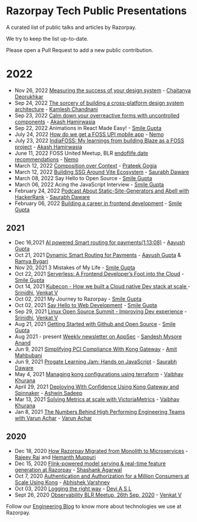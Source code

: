 # Razorpay Tech Public Presentations
A curated list of public talks and articles by Razorpay.

We try to keep the list up-to-date.

Please open a Pull Request to add a new public contribution.

# 2022
* Nov 26, 2022 [Measuring the success of your design system](https://www.youtube.com/watch?v=QSefv-2ZSXY&t=1073s) - [Chaitanya Deorukhkar](https://twitter.com/_anothercoder)
* Sep 24, 2022 [The sorcery of building a cross-platform design system architecture](https://youtu.be/Hy11T_eoUHg?t=13002) - [Kamlesh Chandnani](https://twitter.com/_kamlesh_)
* Sep 23, 2022 [Calm down your overreactive forms with uncontrolled components](https://youtu.be/w2MQzZ1dSZY?t=32920) - [Akash Hamirwasia](https://akashhamirwasia.com)
* Sep 22, 2022 Animations in React Made Easy! - [Smile Gupta](https://twitter.com/smileguptaaa)
* July 24, 2022 [How do we get a FOSS UPI mobile app](https://docs.google.com/presentation/d/1cRZjDAMK_ihQ4RK3Rd3lwjdsFqN3-vM1OOJ2N7_FTaM/) - [Nemo](https://github.com/captn3m0)
* July 23, 2022 [IndiaFOSS: My learnings from building Blaze as a FOSS project](https://docs.google.com/presentation/d/1Yz64CpLruE8gxgvRLHkIl-LC2NaYIQtD72eIRmFnczQ) - [Akash Hamirwasia](https://github.com/blenderskool)
* June 11, 2022 FOSS United Meetup, BLR [endoflife.date recommendations](https://docs.google.com/presentation/d/10qpSY3CYK83omwoGsbPz1VzCgVCG2e6_XPiN24BqxtM/) - [Nemo](https://github.com/captn3m0)
* March 12, 2022 [Composition over Context](https://youtu.be/IJZFtwZgXd0) - [Prateek Gogia](https://github.com/reeversedev)
* March 12, 2022 [Building SSG Around Vite Ecosystem](https://youtu.be/WvrJcL6Sj5g) - [Saurabh Daware](https://github.com/saurabhdaware)
* March 08, 2022 Say Hello to Open Source - [Smile Gupta](https://www.canva.com/design/DAE6W9HGOoE/EmlLEbjUk3bJQDqzehr_0A/edit?utm_content=DAE6W9HGOoE&utm_campaign=designshare&utm_medium=link2&utm_source=sharebutton)
* March 06, 2022 Acing the JavaScript Interview - [Smile Gupta](https://docs.google.com/presentation/d/17NaHcRlCRMVGg5Ri4PPPN_NCMydMUQ5d_T03QyrweEs/edit?usp=sharing)
* February 24, 2022 [Podcast About Static-Site-Generators and Abell with HackerRank](https://youtu.be/_hRsQb9wgjc) - [Saurabh Daware](https://github.com/saurabhdaware)
* February 06, 2022 [Building a career in frontend development](https://docs.google.com/presentation/d/1e8naMPhJghbhDdE2VDBsk2JhQ4Etb1-amAPH2aY0kJk/edit?usp=sharing) - [Smile Gupta](https://twitter.com/smileguptaaa)

## 2021
* Dec 16,2021 [AI powered Smart routing for payments(1:13:08)](https://drive.google.com/file/d/1bMfunAH62wuXrKeLSo2X6CzifFXicdh-/view) - [Aayush Gupta](https://github.com/Aayush795)
* Oct 21, 2021 [Dynamic Smart Routing for Payments](https://app.aiplus.training/courses/take/dynamic-smart-ruting-for-payments/lessons/29115030-webinar-recording#) - [Aayush Gupta](https://twitter.com/aayushguptaa) & [Ramya Bygari](https://twitter.com/RamyaBygari)
* Nov 20, 2021 3 Mistakes of My Life - [Smile Gupta](https://twitter.com/smileguptaaa)
* Oct 22, 2021 [Serverless: A Frontend Developer’s Foot into the Cloud](https://www.youtube.com/watch?v=jVY8bE87i70&t=2073s) - [Smile Gupta](https://twitter.com/smileguptaaa)
* Oct 14, 2021 [Kubecon - How we built a Cloud native Dev stack at scale ](https://kccncna2021.sched.com/event/lV20) - [Srinidhi](https://github.com/srinidhis05), [Venkat V](https://github.com/venkatvghub)
* Oct 02, 2021 My Journey to Razorpay  - [Smile Gupta](https://twitter.com/smileguptaaa)
* Oct 02, 2021 [Say Hello to Web Development](https://docs.google.com/presentation/d/12-RJ0LJLqo1ZadekHjnenUKL1wpHWBxxpK2w1pH3lfk/edit?usp=sharing) - [Smile Gupta](https://twitter.com/smileguptaaa)
* Sep 29, 2021 [Linux Open Source Summit - Improving Dev experience](https://osselc21.sched.com/event/lANF) - [Srinidhi](https://github.com/srinidhis05), [Venkat V](https://github.com/venkatvghub)
* Aug 21, 2021 [Getting Started with Github and Open Source](https://docs.google.com/presentation/d/1QZJIfkkMDq7OcKh0OAXVTuKZ5iiNDIsP-AZvMmT6zFA/edit?usp=sharing) - [Smile Gupta](https://twitter.com/smileguptaaa)
* Aug 2021 - present [Weekly newsletter on AppSec](https://boringappsec.substack.com/) - [Sandesh Mysore Anand](https://github.com/sandeshRazorpay)
* Jun 9, 2021 [Simplifying PCI Compliance With Kong Gateway](https://konghq.com/blog/pci-compliance-kong-gateway/) - [Amit Mahbubani](https://github.com/amitmahbubani)
* Jun 9, 2021 [Progate Learning Jam: Hands on JavaScript](https://youtu.be/idy557I0-BI) - [Saurabh Daware](https://github.com/saurabhdaware)
* May 4, 2021 [Managing kong configurations using terraform](https://konghq.com/blog/kong-configurations-terraform-gitops/) - [Vaibhav Khurana](https://github.com/vaibhavkhurana2018)
* April 29, 2021 [Deploying With Confidence Using Kong Gateway and Spinnaker](https://konghq.com/blog/kong-gateway-spinnaker/) - [Ashwin Sadeep](https://github.com/ashwinsadeep)
* Mar 13, 2021 [Solving Metrics at scale with VictoriaMetrics](https://hasgeek.com/bangalore-observability-meetup/march-2021/) - [Vaibhav Khurana](https://github.com/vaibhavkhurana2018)
* Jan 8, 2021 [The Numbers Behind High Performing Engineering Teams with Varun Achar](https://www.treebotechtalks.com/posts/numbers-behind-high-performance-engineering-teams) - [Varun Achar](https://github.com/varunachar)

## 2020

* Dec 18, 2020 [How Razorpay Migrated from Monolith to Microservices](https://redispods.simplecast.com/episodes/how-razorpay-migrated-from-monolith-to-microservices) - [Rajeev Rai](https://github.com/rajeevrai) and [Hemanth Muppuri](https://github.com/hemanth132)
* Dec 15, 2020 [Flink-powered model serving & real-time feature generation at Razorpay](files/Flink-powered-model-serving-%26-real-time-feature-generation-at-Razorpay.pdf) - [Shashank Agarwal](https://github.com/shashank734)
* Oct 7, 2020 [Authentication and Authorization for a Million Consumers at Scale Using Kong](files/Authentication-and-Authorization-for-a-Million-Consumers-at-Scale-Using-Kong.pdf) - [Abhishek Varshney](https://github.com/Abhishekvrshny)
* Oct 03, 2020 [Logging the right way](https://speakerdeck.com/asldevi/logging-the-right-way) - [Devi A S L](https://github.com/asldevi)
* Sept 26, 2020 [Observability BLR Meetup, 26th Sep, 2020](https://speakerdeck.com/venkatvghub/observability-blr-meetup-26th-sep-2020) - [Venkat V](https://github.com/venkatvghub)


Follow our [Engineering Blog](https://engineering.razorpay.com/) to know more about technologies we use at Razorpay.
